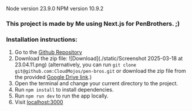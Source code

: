 Node version 23.9.0
NPM version 10.9.2

### This project is made by Me using Next.js for PenBrothers. ;)

### Installation instructions:
1. Go to the [Github Repository](https://github.com/CloudMojos/pen-bros)
2. Download the zip file: ![Download](./static/Screenshot 2025-03-18 at 23.04.11.png)
(alternatively, you can run `git clone git@github.com:CloudMojos/pen-bros.git` or download the zip file from the provided [Google Drive link](https://drive.google.com/file/d/1xmTkHokBA2Di4SQ5aFe7t3QkP4W2bERK/view?usp=sharing).)
3. Open the terminal and change your current directory to the project.
4. Run `npm install` to install dependencies.
5. Run `npm run dev` to run the app locally.
6. Visit [localhost:3000](http://localhost:3000)

